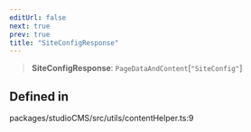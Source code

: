 ```yaml
---
editUrl: false
next: true
prev: true
title: "SiteConfigResponse"
---
```


> **SiteConfigResponse**: `PageDataAndContent`\[`"SiteConfig"`\]

## Defined in

packages/studioCMS/src/utils/contentHelper.ts:9
